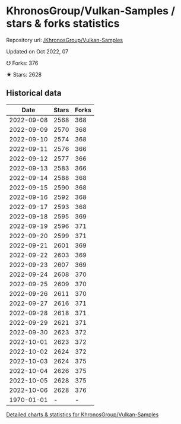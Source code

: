 # KhronosGroup/Vulkan-Samples / stars & forks statistics

Repository url: [/KhronosGroup/Vulkan-Samples](https://github.com/KhronosGroup/Vulkan-Samples)

Updated on Oct 2022, 07

☋ Forks: 376

★ Stars: 2628

## Historical data
| Date | Stars | Forks |
|------|-------|-------|
| 2022-09-08 | 2568 | 368 | 
| 2022-09-09 | 2570 | 368 | 
| 2022-09-10 | 2574 | 368 | 
| 2022-09-11 | 2576 | 366 | 
| 2022-09-12 | 2577 | 366 | 
| 2022-09-13 | 2583 | 366 | 
| 2022-09-14 | 2588 | 368 | 
| 2022-09-15 | 2590 | 368 | 
| 2022-09-16 | 2592 | 368 | 
| 2022-09-17 | 2593 | 368 | 
| 2022-09-18 | 2595 | 369 | 
| 2022-09-19 | 2596 | 371 | 
| 2022-09-20 | 2599 | 371 | 
| 2022-09-21 | 2601 | 369 | 
| 2022-09-22 | 2603 | 369 | 
| 2022-09-23 | 2607 | 369 | 
| 2022-09-24 | 2608 | 370 | 
| 2022-09-25 | 2609 | 370 | 
| 2022-09-26 | 2611 | 370 | 
| 2022-09-27 | 2616 | 371 | 
| 2022-09-28 | 2618 | 371 | 
| 2022-09-29 | 2621 | 371 | 
| 2022-09-30 | 2623 | 372 | 
| 2022-10-01 | 2623 | 372 | 
| 2022-10-02 | 2624 | 372 | 
| 2022-10-03 | 2624 | 375 | 
| 2022-10-04 | 2626 | 375 | 
| 2022-10-05 | 2628 | 375 | 
| 2022-10-06 | 2628 | 376 | 
| 1970-01-01 | - | - | 


[Detailed charts & statistics for KhronosGroup/Vulkan-Samples](https://reviewgithub.com/rep/KhronosGroup/Vulkan-Samples)
